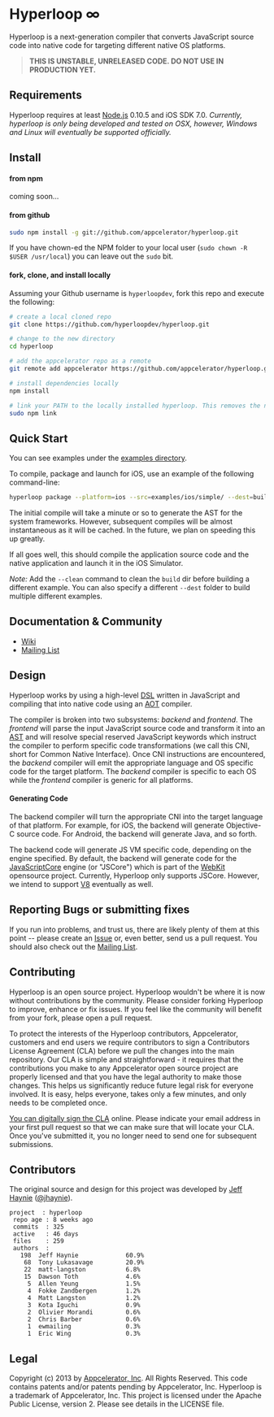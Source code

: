 # Hyperloop ∞

Hyperloop is a next-generation compiler that converts JavaScript source code into native code for targeting different native OS platforms.

> **THIS IS UNSTABLE, UNRELEASED CODE. DO NOT USE IN PRODUCTION YET.**

## Requirements

Hyperloop requires at least [Node.js](http://nodejs.org/) 0.10.5 and iOS SDK 7.0.  _Currently, hyperloop is only being developed and tested on OSX, however, Windows and Linux will eventually be supported officially._

## Install

#### from npm

coming soon...

#### from github

```bash
sudo npm install -g git://github.com/appcelerator/hyperloop.git
```

If you have chown-ed the NPM folder to your local user (`sudo chown -R $USER /usr/local`) you can leave out the `sudo` bit.

#### fork, clone, and install locally

Assuming your Github username is `hyperloopdev`, fork this repo and execute the following:

```bash
# create a local cloned repo
git clone https://github.com/hyperloopdev/hyperloop.git

# change to the new directory
cd hyperloop

# add the appcelerator repo as a remote
git remote add appcelerator https://github.com/appcelerator/hyperloop.git

# install dependencies locally
npm install

# link your PATH to the locally installed hyperloop. This removes the need to `npm install` after changes
sudo npm link
```

## Quick Start

You can see examples under the [examples directory](https://github.com/appcelerator/hyperloop/tree/master/examples).

To compile, package and launch for iOS, use an example of the following command-line:

```bash
hyperloop package --platform=ios --src=examples/ios/simple/ --dest=build --name=foo --appid=com.foo --launch
```

The initial compile will take a minute or so to generate the AST for the system frameworks. However, subsequent compiles will be almost instantaneous as it will be cached.  In the future, we plan on speeding this up greatly.

If all goes well, this should compile the application source code and the native application and launch it in the iOS Simulator.

*Note:* Add the `--clean` command to clean the `build` dir before building a different example. You can also specify a different `--dest` folder to build multiple different examples.

## Documentation & Community

- [Wiki](https://github.com/appcelerator/hyperloop/wiki)
- [Mailing List](https://groups.google.com/forum/#!forum/tinext)

## Design

Hyperloop works by using a high-level [DSL](http://en.wikipedia.org/wiki/Domain-specific_language) written in JavaScript and compiling that into native code using an [AOT](http://en.wikipedia.org/wiki/AOT_compiler) compiler.

The compiler is broken into two subsystems: _backend_ and _frontend_.  The _frontend_ will parse the input JavaScript source code and transform it into an [AST](http://en.wikipedia.org/wiki/Abstract_syntax_tree) and will resolve special reserved JavaScript keywords which instruct the compiler to perform specific code transformations (we call this CNI, short for Common Native Interface).  Once CNI instructions are encountered, the _backend_ compiler will emit the appropriate language and OS specific code for the target platform.  The _backend_ compiler is specific to each OS while the _frontend_ compiler is generic for all platforms.

#### Generating Code

The backend compiler will turn the appropriate CNI into the target language of that platform. For example, for iOS, the backend will generate Objective-C source code.  For Android, the backend will generate Java, and so forth.

The backend code will generate JS VM specific code, depending on the engine specified.  By default, the backend will generate code for the [JavaScriptCore](http://trac.webkit.org/wiki/JavaScriptCore) engine (or "JSCore") which is part of the [WebKit](http://en.wikipedia.org/wiki/WebKit) opensource project.  Currently, Hyperloop only supports JSCore. However, we intend to support [V8](https://code.google.com/p/v8/) eventually as well.

## Reporting Bugs or submitting fixes

If you run into problems, and trust us, there are likely plenty of them at this point -- please create an [Issue](https://github.com/appcelerator/hyperloop/issues) or, even better, send us a pull request. You should also check out the [Mailing List](https://groups.google.com/forum/#!forum/tinext).

## Contributing

Hyperloop is an open source project.  Hyperloop wouldn't be where it is now without contributions by the community. Please consider forking Hyperloop to improve, enhance or fix issues. If you feel like the community will benefit from your fork, please open a pull request.

To protect the interests of the Hyperloop contributors, Appcelerator, customers and end users we require contributors to sign a Contributors License Agreement (CLA) before we pull the changes into the main repository. Our CLA is simple and straightforward - it requires that the contributions you make to any Appcelerator open source project are properly licensed and that you have the legal authority to make those changes. This helps us significantly reduce future legal risk for everyone involved. It is easy, helps everyone, takes only a few minutes, and only needs to be completed once.

[You can digitally sign the CLA](http://bit.ly/app_cla) online. Please indicate your email address in your first pull request so that we can make sure that will locate your CLA.  Once you've submitted it, you no longer need to send one for subsequent submissions.

## Contributors

The original source and design for this project was developed by [Jeff Haynie](http://github.com/jhaynie) ([@jhaynie](http://twitter.com/jhaynie)).

```
project  : hyperloop
 repo age : 8 weeks ago
 commits  : 325
 active   : 46 days
 files    : 259
 authors  : 
   198	Jeff Haynie             60.9%
    68	Tony Lukasavage         20.9%
    22	matt-langston           6.8%
    15	Dawson Toth             4.6%
     5	Allen Yeung             1.5%
     4	Fokke Zandbergen        1.2%
     4	Matt Langston           1.2%
     3	Kota Iguchi             0.9%
     2	Olivier Morandi         0.6%
     2	Chris Barber            0.6%
     1	ewmailing               0.3%
     1	Eric Wing               0.3%
```

## Legal

Copyright (c) 2013 by [Appcelerator, Inc](http://www.appcelerator.com). All Rights Reserved.
This code contains patents and/or patents pending by Appcelerator, Inc.
Hyperloop is a trademark of Appcelerator, Inc.
This project is licensed under the Apache Public License, version 2.  Please see details in the LICENSE file.
